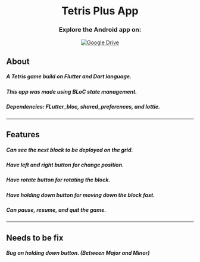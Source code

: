 <div align="center">

<h1>Tetris Plus App</h1>

### Explore the Android app on:
[![Google Drive](https://img.shields.io/badge/google%20Drive-Visit-blue?style=for-the-badge&logo=googledrive)](addlinkhere) 
</div>

## About
##### A Tetris game build on Flutter and Dart language.
##### This app was made using BLoC state management.
##### Dependencies: FLutter_bloc, shared_preferences, and lottie.
-------------------------
## Features
##### Can see the next block to be deployed on the grid.
##### Have left and right button for change position.
##### Have rotate button for rotating the block.
##### Have holding down button for moving down the block fast.
##### Can pause, resume, and quit the game.
------------------------
## Needs to be fix
##### Bug on holding down button. (Between Major and Minor)
